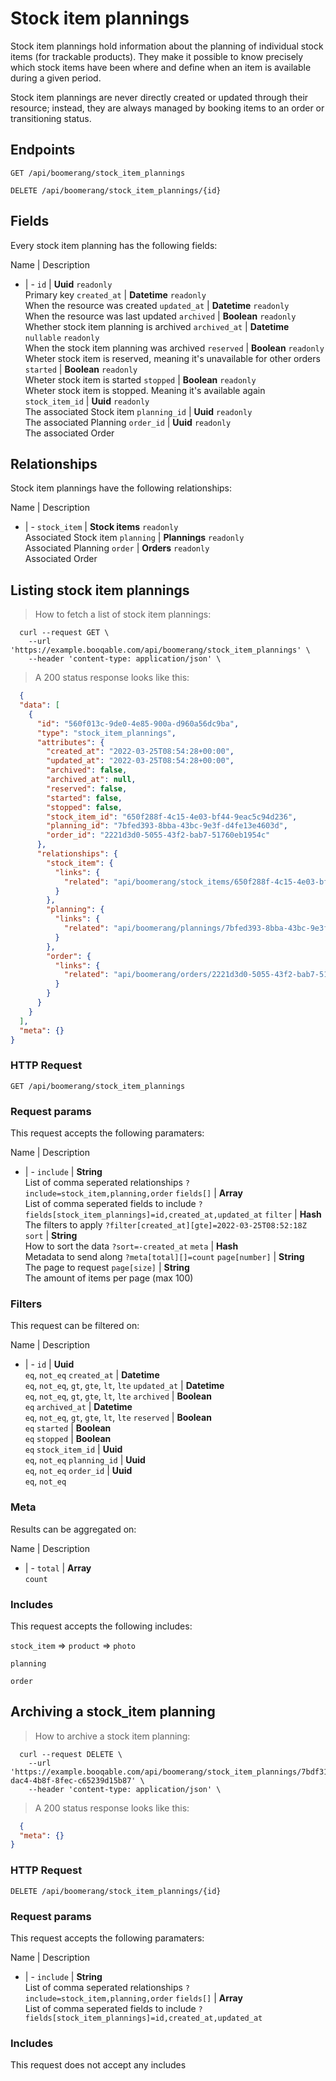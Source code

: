 # Stock item plannings

Stock item plannings hold information about the planning of individual stock items (for trackable products). They make it possible to know precisely which stock items have been where and define when an item is available during a given period.

Stock item plannings are never directly created or updated through their resource; instead, they are always managed by booking items to an order or transitioning status.

## Endpoints
`GET /api/boomerang/stock_item_plannings`

`DELETE /api/boomerang/stock_item_plannings/{id}`

## Fields
Every stock item planning has the following fields:

Name | Description
- | -
`id` | **Uuid** `readonly`<br>Primary key
`created_at` | **Datetime** `readonly`<br>When the resource was created
`updated_at` | **Datetime** `readonly`<br>When the resource was last updated
`archived` | **Boolean** `readonly`<br>Whether stock item planning is archived
`archived_at` | **Datetime** `nullable` `readonly`<br>When the stock item planning was archived
`reserved` | **Boolean** `readonly`<br>Wheter stock item is reserved, meaning it's unavailable for other orders
`started` | **Boolean** `readonly`<br>Wheter stock item is started
`stopped` | **Boolean** `readonly`<br>Wheter stock item is stopped. Meaning it's available again
`stock_item_id` | **Uuid** `readonly`<br>The associated Stock item
`planning_id` | **Uuid** `readonly`<br>The associated Planning
`order_id` | **Uuid** `readonly`<br>The associated Order


## Relationships
Stock item plannings have the following relationships:

Name | Description
- | -
`stock_item` | **Stock items** `readonly`<br>Associated Stock item
`planning` | **Plannings** `readonly`<br>Associated Planning
`order` | **Orders** `readonly`<br>Associated Order


## Listing stock item plannings



> How to fetch a list of stock item plannings:

```shell
  curl --request GET \
    --url 'https://example.booqable.com/api/boomerang/stock_item_plannings' \
    --header 'content-type: application/json' \
```

> A 200 status response looks like this:

```json
  {
  "data": [
    {
      "id": "560f013c-9de0-4e85-900a-d960a56dc9ba",
      "type": "stock_item_plannings",
      "attributes": {
        "created_at": "2022-03-25T08:54:28+00:00",
        "updated_at": "2022-03-25T08:54:28+00:00",
        "archived": false,
        "archived_at": null,
        "reserved": false,
        "started": false,
        "stopped": false,
        "stock_item_id": "650f288f-4c15-4e03-bf44-9eac5c94d236",
        "planning_id": "7bfed393-8bba-43bc-9e3f-d4fe13e4603d",
        "order_id": "2221d3d0-5055-43f2-bab7-51760eb1954c"
      },
      "relationships": {
        "stock_item": {
          "links": {
            "related": "api/boomerang/stock_items/650f288f-4c15-4e03-bf44-9eac5c94d236"
          }
        },
        "planning": {
          "links": {
            "related": "api/boomerang/plannings/7bfed393-8bba-43bc-9e3f-d4fe13e4603d"
          }
        },
        "order": {
          "links": {
            "related": "api/boomerang/orders/2221d3d0-5055-43f2-bab7-51760eb1954c"
          }
        }
      }
    }
  ],
  "meta": {}
}
```

### HTTP Request

`GET /api/boomerang/stock_item_plannings`

### Request params

This request accepts the following paramaters:

Name | Description
- | -
`include` | **String**<br>List of comma seperated relationships `?include=stock_item,planning,order`
`fields[]` | **Array**<br>List of comma seperated fields to include `?fields[stock_item_plannings]=id,created_at,updated_at`
`filter` | **Hash**<br>The filters to apply `?filter[created_at][gte]=2022-03-25T08:52:18Z`
`sort` | **String**<br>How to sort the data `?sort=-created_at`
`meta` | **Hash**<br>Metadata to send along `?meta[total][]=count`
`page[number]` | **String**<br>The page to request
`page[size]` | **String**<br>The amount of items per page (max 100)


### Filters

This request can be filtered on:

Name | Description
- | -
`id` | **Uuid**<br>`eq`, `not_eq`
`created_at` | **Datetime**<br>`eq`, `not_eq`, `gt`, `gte`, `lt`, `lte`
`updated_at` | **Datetime**<br>`eq`, `not_eq`, `gt`, `gte`, `lt`, `lte`
`archived` | **Boolean**<br>`eq`
`archived_at` | **Datetime**<br>`eq`, `not_eq`, `gt`, `gte`, `lt`, `lte`
`reserved` | **Boolean**<br>`eq`
`started` | **Boolean**<br>`eq`
`stopped` | **Boolean**<br>`eq`
`stock_item_id` | **Uuid**<br>`eq`, `not_eq`
`planning_id` | **Uuid**<br>`eq`, `not_eq`
`order_id` | **Uuid**<br>`eq`, `not_eq`


### Meta

Results can be aggregated on:

Name | Description
- | -
`total` | **Array**<br>`count`


### Includes

This request accepts the following includes:

`stock_item` => 
`product` => 
`photo`






`planning`


`order`






## Archiving a stock_item planning



> How to archive a stock item planning:

```shell
  curl --request DELETE \
    --url 'https://example.booqable.com/api/boomerang/stock_item_plannings/7bdf3169-dac4-4b8f-8fec-c65239d15b87' \
    --header 'content-type: application/json' \
```

> A 200 status response looks like this:

```json
  {
  "meta": {}
}
```

### HTTP Request

`DELETE /api/boomerang/stock_item_plannings/{id}`

### Request params

This request accepts the following paramaters:

Name | Description
- | -
`include` | **String**<br>List of comma seperated relationships `?include=stock_item,planning,order`
`fields[]` | **Array**<br>List of comma seperated fields to include `?fields[stock_item_plannings]=id,created_at,updated_at`


### Includes

This request does not accept any includes
